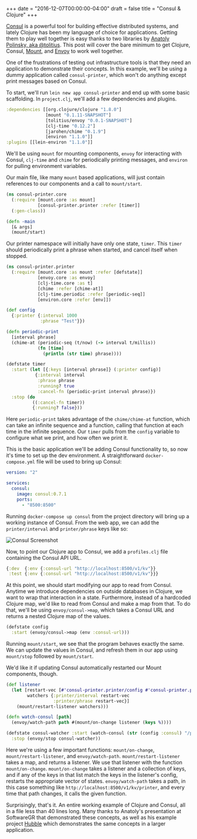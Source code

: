 +++
date = "2016-12-07T00:00:00-04:00"
draft = false
title = "Consul & Clojure"
+++

[Consul](https://www.consul.io/) is a powerful tool for building effective distributed systems, and lately Clojure has been my language of choice for applications. Getting them to play well together is easy thanks to two libraries by [Anatoly Polinsky, aka @tolitius](https://github.com/tolitius). This post will cover the bare minimum to get Clojure, Consul, [Mount](https://github.com/tolitius/mount), and [Envoy](https://github.com/tolitius/envoy) to work well together.

<!--more-->

One of the frustrations of testing out infrastructure tools is that they need an application to demonstrate their concepts. In this example, we'll be using a dummy application called `consul-printer`, which won't do anything except print messages based on Consul.

To start, we'll run `lein new app consul-printer` and end up with some basic scaffolding. In `project.clj`, we'll add a few dependencies and plugins.

``` clojure
:dependencies [[org.clojure/clojure "1.8.0"]
               [mount "0.1.11-SNAPSHOT"]
               [tolitius/envoy "0.0.1-SNAPSHOT"]
               [clj-time "0.12.2"]
               [jarohen/chime "0.1.9"]
               [environ "1.1.0"]]
:plugins [[lein-environ "1.1.0"]]
```

We'll be using `mount` for mounting components, `envoy` for interacting with Consul, `clj-time` and `chime` for periodically printing messages, and `environ` for pulling environment variables.

Our main file, like many `mount` based applications, will just contain references to our components and a call to `mount/start`.

``` clojure
(ns consul-printer.core
  (:require [mount.core :as mount]
            [consul-printer.printer :refer [timer]]
  (:gen-class))

(defn -main
  [& args]
  (mount/start)
```

Our printer namespace will initially have only one state, `timer`. This `timer` should periodically print a phrase when started, and cancel itself when stopped.

``` clojure
(ns consul-printer.printer
  (:require [mount.core :as mount :refer [defstate]]
            [envoy.core :as envoy]
            [clj-time.core :as t]
            [chime :refer [chime-at]]
            [clj-time.periodic :refer [periodic-seq]]
            [environ.core :refer [env]])

(def config
  {:printer {:interval 1000
             :phrase "Test"}})

(defn periodic-print
  [interval phrase]
  (chime-at (periodic-seq (t/now) (-> interval t/millis))
            (fn [time]
              (println (str time) phrase))))

(defstate timer
  :start (let [{:keys [interval phrase]} (:printer config)]
           {:interval interval
            :phrase phrase
            :running? true
            :cancel-fn (periodic-print interval phrase)})
  :stop (do
          ((:cancel-fn timer))
          {:running? false}))
```

Here `periodic-print` takes advantage of the `chime/chime-at` function, which can take an infinite sequence and a function, calling that function at each time in the infinite sequence. Our `timer` pulls from the `config` variable to configure what we print, and how often we print it.

This is the basic application we'll be adding Consul functionality to, so now it's time to set up the dev environment. A straightforward `docker-compose.yml` file will be used to bring up Consul:

``` yaml
version: "2"

services:
  consul:
    image: consul:0.7.1
    ports:
      - "8500:8500"
```

Running `docker-compose up consul` from the project directory will bring up a working instance of Consul. From the web app, we can add the `printer/interval` and `printer/phrase` keys like so:

![Consul Screenshot](/img/consul_printer_ss.png)

Now, to point our Clojure app to Consul, we add a `profiles.clj` file containing the Consul API URL.

``` clojure
{:dev  {:env {:consul-url "http://localhost:8500/v1/kv"}}
 :test {:env {:consul-url "http://localhost:8500/v1/kv"}}}
```

At this point, we should start modifying our app to read from Consul. Anytime we introduce dependencies on outside databases in Clojure, we want to wrap that interaction in a state. Furthermore, instead of a hardcoded Clojure map, we'd like to read from Consul and make a map from that. To do that, we'll be using `envoy/consul->map`, which takes a Consul URL and returns a nested Clojure map of the values.

``` clojure
(defstate config
  :start (envoy/consul->map (env :consul-url)))
```

Running `mount/start`, we see that the program behaves exactly the same. We can update the values in Consul, and refresh them in our app using `mount/stop` followed by `mount/start`.

We'd like it if updating Consul automatically restarted our Mount components, though.

``` clojure
(def listener
  (let [restart-vec [#'consul-printer.printer/config #'consul-printer.printer/timer]
        watchers {:printer/interval restart-vec
                  :printer/phrase restart-vec}]
    (mount/restart-listener watchers)))

(defn watch-consul [path]
  (envoy/watch-path path #(mount/on-change listener (keys %))))

(defstate consul-watcher :start (watch-consul (str (config :consul) "/printer"))
  :stop (envoy/stop consul-watcher))
```

Here we're using a few important functions: `mount/on-change`, `mount/restart-listener`, and `envoy/watch-path`. `mount/restart-listener` takes a map, and returns a listener. We use that listener with the function `mount/on-change`. `mount/on-change` takes a listener and a collection of keys, and if any of the keys in that list match the keys in the listener's config, restarts the appropriate vector of states. `envoy/watch-path` takes a path, in this case something like `http://localhost:8500/v1/kv/printer`, and every time that path changes, it calls the given function.

Surprisingly, that's it. An entire working example of Clojure and Consul, all in a file less than 40 lines long. Many thanks to Anatoly's presentation at SoftwareGR that demonstrated these concepts, as well as his example project [Hubble](https://github.com/tolitius/stater/tree/master/hubble/) which demonstrates the same concepts in a larger application.
